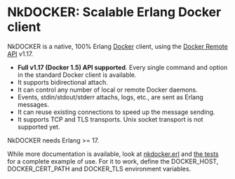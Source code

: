 # NkDOCKER: Scalable Erlang Docker client

NkDOCKER is a native, 100% Erlang [Docker](https://www.docker.com) client, using the [Docker Remote API](https://docs.docker.com/reference/api/docker_remote_api_v1.17/) v1.17.

* **Full v1.17 (Docker 1.5) API supported**. Every single command and option in the standard Docker client is available.
* It supports bidirectional attach.
* It can control any number of local or remote Docker daemons.
* Events, stdin/stdout/stderr attachs, logs, etc., are sent as Erlang messages.
* It can reuse existing connections to speed up the message sending.
* It supports TCP and TLS transports. Unix socket transport is not supported yet.

NkDOCKER needs Erlang >= 17.

While more documentation is available, look at [nkdocker.erl](src/nkdocker.erl) and [the tests](test/basic_test.erl) for a complete example of use. For it to work, define the DOCKER_HOST, DOCKER_CERT_PATH and DOCKER_TLS environment variables.



